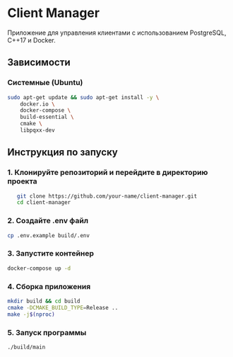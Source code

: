 # Client Manager

Приложение для управления клиентами с использованием PostgreSQL, C++17 и Docker.

## Зависимости
### Системные (Ubuntu)
```bash
sudo apt-get update && sudo apt-get install -y \
    docker.io \
    docker-compose \
    build-essential \
    cmake \
    libpqxx-dev
````
## Инструкция по запуску

### 1. Клонируйте репозиторий и перейдите в директорию проекта
```bash
   git clone https://github.com/your-name/client-manager.git
   cd client-manager
```   

### 2. Создайте .env файл
```bash
cp .env.example build/.env
```

### 3. Запустите контейнер
```bash
docker-compose up -d
```

### 4. Сборка приложения
```bash
mkdir build && cd build
cmake -DCMAKE_BUILD_TYPE=Release ..
make -j$(nproc)
```

### 5. Запуск программы
```bash
./build/main
```